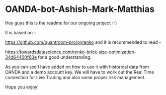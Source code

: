 # OANDA-bot-Ashish-Mark-Matthias

Hey guys this is the readme for our ongoing project :-) 

It is based on - 

https://github.com/quantroom-pro/pyrenko and it is recommended to read -

https://towardsdatascience.com/renko-brick-size-optimization-34d64400f60e for a good understanding. 

As you can see I have added on how to use it with historical data from OANDA and a demo account key. We will have to work out the Real Time connection for Live Trading and also some proper risk management. 

Hope you enjoy!
